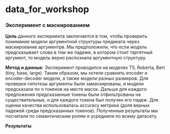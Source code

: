 # data_for_workshop

### Эксперимент с маскированием

**Цель** данного экспериента заключается в том, чтобы проверить понимание модели аргументной структуры предиката через маскирование аргументрв. Мы предположили, что если модель предсказывает слова в том же падеже, в котором стоит таргетный аргумент, то модель верно распознала аргументную структуру.

**Метод и данные**: Эксперимент проводился на моделях T5, Roberta, Bert (tiny, base, large). Таким образом, мы хотели сравнить encoder и encoder-decoder модели, а также модели разных размеров. Для проверки гипотезы аргументы были замаскированы, и модели предсказали по n токенов на месте масок. Дальше для каждого предложения предсказанные токены были отфильтрованы на существительные, и для каждого токена был получен его падеж. Для оценки качества использовалась accuracy метрика (доля верных падежей среди предсказанных токенов). Полученные результаты мы посчитали по семантическим ролям и усреднили по всему датасету.

**Результаты**